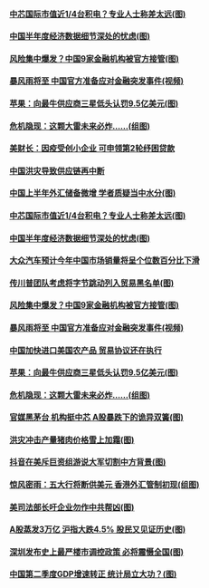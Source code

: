#### [中芯国际市值近1/4台积电？专业人士称差太远(图)](../pages/p5/940069.md) 
#### [中国半年度经济数据细节深处的忧虑(图)](../pages/p5/940056.md) 
#### [风险集中爆发？中国9家金融机构被官方接管(图)](../pages/p5/940032.md) 
#### [暴风雨将至 中国官方准备应对金融突发事件(视频)](../pages/p5/940030.md) 
#### [苹果：向最牛供应商三星低头认罚9.5亿美元(图)](../pages/p5/939976.md) 
#### [危机隐现：这颗大雷未来必炸……(组图)](../pages/p5/939957.md) 
#### [美财长：因疫受创小企业 可申领第2轮纾困贷款](../pages/p5/940081.md) 
#### [中国洪灾导致供应链再中断](../pages/p5/940080.md) 
#### [中国上半年外汇储备微增 学者质疑当中水分(图)](../pages/p5/940052.md) 
#### [中芯国际市值近1/4台积电？专业人士称差太远(图)](../pages/p5/940069.md) 
#### [中国半年度经济数据细节深处的忧虑(图)](../pages/p5/940056.md) 
#### [大众汽车预计今年中国市场销量将呈个位数百分比下滑](../pages/p5/940042.md) 
#### [传川普团队考虑将字节跳动列入贸易黑名单(图)](../pages/p5/940040.md) 
#### [风险集中爆发？中国9家金融机构被官方接管(图)](../pages/p5/940032.md) 
#### [暴风雨将至 中国官方准备应对金融突发事件(视频)](../pages/p5/940030.md) 
#### [中国加快进口美国农产品 贸易协议还在执行](../pages/p5/940027.md) 
#### [苹果：向最牛供应商三星低头认罚9.5亿美元(图)](../pages/p5/939976.md) 
#### [危机隐现：这颗大雷未来必炸……(组图)](../pages/p5/939957.md) 
#### [官媒黑茅台 机构挺中芯 A股暴跌下的诡异双簧(图)](../pages/p5/939959.md) 
#### [洪灾冲击产量猪肉价格雪上加霜(图)](../pages/p5/939970.md) 
#### [抖音在美斥巨资组游说大军切割中方背景(图)](../pages/p5/939963.md) 
#### [惊风密雨：五大行将断供美元 香港外汇管制初现(组图)](../pages/p5/939953.md) 
#### [美司法部长吁企业勿作中共帮凶(图)](../pages/p5/939958.md) 
#### [A股蒸发3万亿 沪指大跌4.5% 股民又见证历史(图)](../pages/p5/939937.md) 
#### [深圳发布史上最严楼市调控政策 必将震慑全国(图)](../pages/p5/939929.md) 
#### [中国第二季度GDP增速转正 统计局立大功？(图)](../pages/p5/939926.md) 
